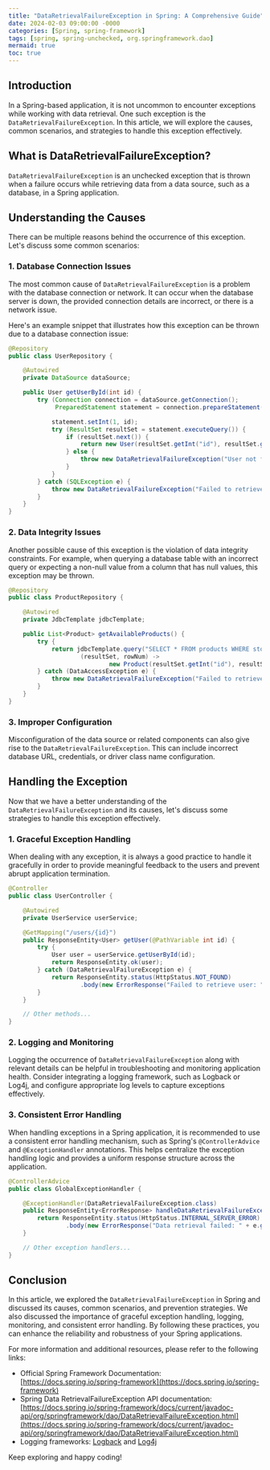 ```yaml
---
title: "DataRetrievalFailureException in Spring: A Comprehensive Guide"
date: 2024-02-03 09:00:00 -0000
categories: [Spring, spring-framework]
tags: [spring, spring-unchecked, org.springframework.dao]
mermaid: true
toc: true
---
```



## Introduction

In a Spring-based application, it is not uncommon to encounter exceptions while working with data retrieval. One such exception is the `DataRetrievalFailureException`. In this article, we will explore the causes, common scenarios, and strategies to handle this exception effectively.

## What is DataRetrievalFailureException?

`DataRetrievalFailureException` is an unchecked exception that is thrown when a failure occurs while retrieving data from a data source, such as a database, in a Spring application.

## Understanding the Causes

There can be multiple reasons behind the occurrence of this exception. Let's discuss some common scenarios:

### 1. Database Connection Issues

The most common cause of `DataRetrievalFailureException` is a problem with the database connection or network. It can occur when the database server is down, the provided connection details are incorrect, or there is a network issue.

Here's an example snippet that illustrates how this exception can be thrown due to a database connection issue:

```java
@Repository
public class UserRepository {

    @Autowired
    private DataSource dataSource;

    public User getUserById(int id) {
        try (Connection connection = dataSource.getConnection();
             PreparedStatement statement = connection.prepareStatement("SELECT * FROM users WHERE id = ?")) {

            statement.setInt(1, id);
            try (ResultSet resultSet = statement.executeQuery()) {
                if (resultSet.next()) {
                    return new User(resultSet.getInt("id"), resultSet.getString("name"));
                } else {
                    throw new DataRetrievalFailureException("User not found");
                }
            }
        } catch (SQLException e) {
            throw new DataRetrievalFailureException("Failed to retrieve user", e);
        }
    }
}
```

### 2. Data Integrity Issues

Another possible cause of this exception is the violation of data integrity constraints. For example, when querying a database table with an incorrect query or expecting a non-null value from a column that has null values, this exception may be thrown.

```java
@Repository
public class ProductRepository {

    @Autowired
    private JdbcTemplate jdbcTemplate;

    public List<Product> getAvailableProducts() {
        try {
            return jdbcTemplate.query("SELECT * FROM products WHERE stock > 0",
                    (resultSet, rowNum) ->
                            new Product(resultSet.getInt("id"), resultSet.getString("name")));
        } catch (DataAccessException e) {
            throw new DataRetrievalFailureException("Failed to retrieve available products", e);
        }
    }
}
```

### 3. Improper Configuration

Misconfiguration of the data source or related components can also give rise to the `DataRetrievalFailureException`. This can include incorrect database URL, credentials, or driver class name configuration.

## Handling the Exception

Now that we have a better understanding of the `DataRetrievalFailureException` and its causes, let's discuss some strategies to handle this exception effectively.

### 1. Graceful Exception Handling

When dealing with any exception, it is always a good practice to handle it gracefully in order to provide meaningful feedback to the users and prevent abrupt application termination.

```java
@Controller
public class UserController {

    @Autowired
    private UserService userService;

    @GetMapping("/users/{id}")
    public ResponseEntity<User> getUser(@PathVariable int id) {
        try {
            User user = userService.getUserById(id);
            return ResponseEntity.ok(user);
        } catch (DataRetrievalFailureException e) {
            return ResponseEntity.status(HttpStatus.NOT_FOUND)
                    .body(new ErrorResponse("Failed to retrieve user: " + e.getMessage()));
        }
    }

    // Other methods...
}
```

### 2. Logging and Monitoring

Logging the occurrence of `DataRetrievalFailureException` along with relevant details can be helpful in troubleshooting and monitoring application health. Consider integrating a logging framework, such as Logback or Log4j, and configure appropriate log levels to capture exceptions effectively.

### 3. Consistent Error Handling

When handling exceptions in a Spring application, it is recommended to use a consistent error handling mechanism, such as Spring's `@ControllerAdvice` and `@ExceptionHandler` annotations. This helps centralize the exception handling logic and provides a uniform response structure across the application.

```java
@ControllerAdvice
public class GlobalExceptionHandler {

    @ExceptionHandler(DataRetrievalFailureException.class)
    public ResponseEntity<ErrorResponse> handleDataRetrievalFailureException(DataRetrievalFailureException e) {
        return ResponseEntity.status(HttpStatus.INTERNAL_SERVER_ERROR)
                .body(new ErrorResponse("Data retrieval failed: " + e.getMessage()));
    }

    // Other exception handlers...
}
```

## Conclusion

In this article, we explored the `DataRetrievalFailureException` in Spring and discussed its causes, common scenarios, and prevention strategies. We also discussed the importance of graceful exception handling, logging, monitoring, and consistent error handling. By following these practices, you can enhance the reliability and robustness of your Spring applications.

For more information and additional resources, please refer to the following links:

- Official Spring Framework Documentation: [https://docs.spring.io/spring-framework](https://docs.spring.io/spring-framework)
- Spring Data RetrievalFailureException API documentation: [https://docs.spring.io/spring-framework/docs/current/javadoc-api/org/springframework/dao/DataRetrievalFailureException.html](https://docs.spring.io/spring-framework/docs/current/javadoc-api/org/springframework/dao/DataRetrievalFailureException.html)
- Logging frameworks: [Logback](http://logback.qos.ch/) and [Log4j](https://logging.apache.org/log4j/)
  
Keep exploring and happy coding!
